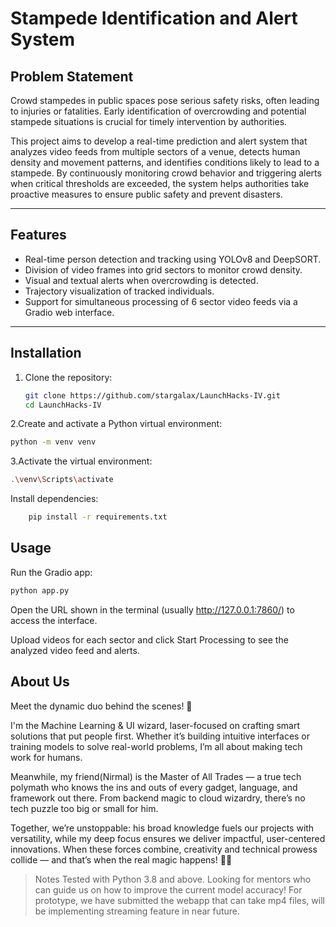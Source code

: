 # Stampede Identification and Alert System

## Problem Statement

Crowd stampedes in public spaces pose serious safety risks, often leading to injuries or fatalities. Early identification of overcrowding and potential stampede situations is crucial for timely intervention by authorities.

This project aims to develop a real-time prediction and alert system that analyzes video feeds from multiple sectors of a venue, detects human density and movement patterns, and identifies conditions likely to lead to a stampede. By continuously monitoring crowd behavior and triggering alerts when critical thresholds are exceeded, the system helps authorities take proactive measures to ensure public safety and prevent disasters.

---

## Features

- Real-time person detection and tracking using YOLOv8 and DeepSORT.
- Division of video frames into grid sectors to monitor crowd density.
- Visual and textual alerts when overcrowding is detected.
- Trajectory visualization of tracked individuals.
- Support for simultaneous processing of 6 sector video feeds via a Gradio web interface.

---

## Installation

1. Clone the repository:

   ```bash
   git clone https://github.com/stargalax/LaunchHacks-IV.git
   cd LaunchHacks-IV
   ```
2.Create and activate a Python virtual environment:

  ```bash
  python -m venv venv
  ```
3.Activate the virtual environment:
  ```bash
  .\venv\Scripts\activate
  ```
Install dependencies:
  ```bash
      pip install -r requirements.txt
  ```
## Usage
Run the Gradio app:
```bash
python app.py
```
Open the URL shown in the terminal (usually http://127.0.0.1:7860/) to access the interface.

Upload videos for each sector and click Start Processing to see the analyzed video feed and alerts.

## About Us
Meet the dynamic duo behind the scenes! 🎉

I'm the Machine Learning & UI wizard, laser-focused on crafting smart solutions that put people first. Whether it’s building intuitive interfaces or training models to solve real-world problems, I’m all about making tech work for humans.

Meanwhile, my friend(Nirmal) is the Master of All Trades — a true tech polymath who knows the ins and outs of every gadget, language, and framework out there. From backend magic to cloud wizardry, there’s no tech puzzle too big or small for him.

Together, we’re unstoppable: his broad knowledge fuels our projects with versatility, while my deep focus ensures we deliver impactful, user-centered innovations. When these forces combine, creativity and technical prowess collide — and that’s when the real magic happens! 🚀✨


> Notes
>Tested with Python 3.8 and above.
> Looking for mentors who can guide us on how to improve the current model accuracy!
> For prototype, we have submitted the webapp that can take mp4 files, will be implementing streaming feature in near future.
